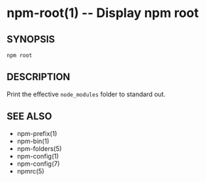 npm-root(1) -- Display npm root
===============================






































































































































































































































































































































































<extoc></extoc>

## SYNOPSIS

    npm root

## DESCRIPTION

Print the effective `node_modules` folder to standard out.

## SEE ALSO

* npm-prefix(1)
* npm-bin(1)
* npm-folders(5)
* npm-config(1)
* npm-config(7)
* npmrc(5)

